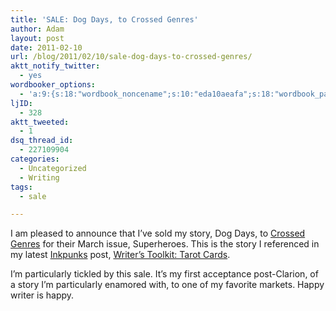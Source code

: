 ```yaml
---
title: 'SALE: Dog Days, to Crossed Genres'
author: Adam
layout: post
date: 2011-02-10
url: /blog/2011/02/10/sale-dog-days-to-crossed-genres/
aktt_notify_twitter:
  - yes
wordbooker_options:
  - 'a:9:{s:18:"wordbook_noncename";s:10:"eda10aeafa";s:18:"wordbook_page_post";s:12:"361165930717";s:18:"wordbook_orandpage";s:1:"2";s:23:"wordbook_default_author";s:1:"1";s:23:"wordbook_extract_length";s:3:"400";s:19:"wordbook_actionlink";s:3:"300";s:26:"wordbooker_publish_default";s:2:"on";s:18:"wordbook_attribute";s:30:"Wrote a new post on their blog";s:29:"wordbooker_status_update_text";s:35:": New blog post :  %title% - %link%";}'
ljID:
  - 328
aktt_tweeted:
  - 1
dsq_thread_id:
  - 227109904
categories:
  - Uncategorized
  - Writing
tags:
  - sale

---
```

I am pleased to announce that I&#8217;ve sold my story, Dog Days, to [Crossed Genres](1) for their March issue, Superheroes. This is the story I referenced in my latest [Inkpunks](2) post, [Writer’s Toolkit: Tarot Cards](3).

I&#8217;m particularly tickled by this sale. It&#8217;s my first acceptance post-Clarion, of a story I&#8217;m particularly enamored with, to one of my favorite markets. Happy writer is happy.

 [1]: http://www.crossedgenres.com/
 [2]: http://www.inkpunks.com
 [3]: http://www.inkpunks.com/2011/02/07/writers-toolkit-tarot-cards/#content
